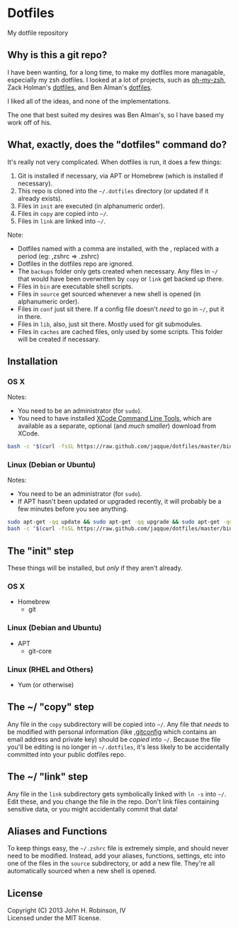 # Dotfiles

My dotfile repository

## Why is this a git repo?

I have been wanting, for a long time, to make my dotfiles more managable, especially my zsh dotfiles. I looked at a lot of projects, such as [oh-my-zsh](), Zack Holman's [dotfiles](holman), and Ben Alman's [dotfiles](cowboy).

I liked all of the ideas, and none of the implementations.

The one that best suited my desires was Ben Alman's, so I have based my work off of his.

[oh-my-zsh]: https://github.com/robbyrussell/oh-my-zsh
[holman]: https://github.com/holman/dotfiles
[cowboy]: https://github.com/cowboy/dotfiles

## What, exactly, does the "dotfiles" command do?

It's really not very complicated. When dotfiles is run, it does a few things:

1. Git is installed if necessary, via APT or Homebrew (which is installed if necessary).
2. This repo is cloned into the `~/.dotfiles` directory (or updated if it already exists).
2. Files in `init` are executed (in alphanumeric order).
3. Files in `copy` are copied into `~/`.
4. Files in `link` are linked into `~/`.

Note:

* Dotfiles named with a comma are installed, with the , replaced with a period (eg: ,zshrc => .zshrc)
* Dotfiles in the dotfiles repo are ignored.
* The `backups` folder only gets created when necessary. Any files in `~/` that would have been overwritten by `copy` or `link` get backed up there.
* Files in `bin` are executable shell scripts.
* Files in `source` get sourced whenever a new shell is opened (in alphanumeric order).
* Files in `conf` just sit there. If a config file doesn't _need_ to go in `~/`, put it in there.
* Files in `lib`, also, just sit there. Mostly used for git submodules.
* Files in `caches` are cached files, only used by some scripts. This folder will be created if necessary.

## Installation
### OS X
Notes:

* You need to be an administrator (for `sudo`).
* You need to have installed [XCode Command Line Tools](https://developer.apple.com/downloads/index.action?=command%20line%20tools), which are available as a separate, optional (and _much smaller_) download from XCode.

```sh
bash -c "$(curl -fsSL https://raw.github.com/jaqque/dotfiles/master/bin/dotfiles)" && source ~/.zshrc
```

### Linux (Debian or Ubuntu)
Notes:

* You need to be an administrator (for `sudo`).
* If APT hasn't been updated or upgraded recently, it will probably be a few minutes before you see anything.

```sh
sudo apt-get -qq update && sudo apt-get -qq upgrade && sudo apt-get -qq install curl && echo &&
bash -c "$(curl -fsSL https://raw.github.com/jaqque/dotfiles/master/bin/dotfiles)" && source ~/.zshrc
```

## The "init" step
These things will be installed, but _only_ if they aren't already.

### OS X
* Homebrew
  * git

### Linux (Debian and Ubuntu)
* APT
  * git-core

### Linux (RHEL and Others)
* Yum (or otherwise)


## The ~/ "copy" step
Any file in the `copy` subdirectory will be copied into `~/`. Any file that _needs_ to be modified with personal information (like [.gitconfig](https://github.com/jaqque/dotfiles/blob/master/copy/.gitconfig) which contains an email address and private key) should be _copied_ into `~/`. Because the file you'll be editing is no longer in `~/.dotfiles`, it's less likely to be accidentally committed into your public dotfiles repo.

## The ~/ "link" step
Any file in the `link` subdirectory gets symbolically linked with `ln -s` into `~/`. Edit these, and you change the file in the repo. Don't link files containing sensitive data, or you might accidentally commit that data!

## Aliases and Functions
To keep things easy, the `~/.zshrc` file is extremely simple, and should never need to be modified. Instead, add your aliases, functions, settings, etc into one of the files in the `source` subdirectory, or add a new file. They're all automatically sourced when a new shell is opened.

## License
Copyright (C) 2013 John H. Robinson, IV  
Licensed under the MIT license.  

